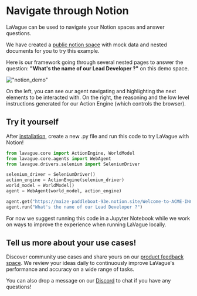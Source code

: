 # Navigate through Notion

LaVague can be used to navigate your Notion spaces and answer questions. 

We have created a [public notion space](https://maize-paddleboat-93e.notion.site/Welcome-to-ACME-INC-0ac66cd290e3453b93a993e1a3ed272f) with mock data and nested documents for you to try this example.

Here is our framework going through several nested pages to answer the question: **"What's the name of our Lead Developer ?"** on this demo space.


!["notion_demo"](../../assets/notion_demo.gif)

On the left, you can see our agent navigating and highlighting the next elements to be interacted with. On the right, the reasoning and the low level instructions generated for our Action Engine (which controls the browser). 

## Try it yourself

After [installation](../get-started/quick-tour.md), create a new .py file and run this code to try LaVague with Notion!

```python
from lavague.core import ActionEngine, WorldModel
from lavague.core.agents import WebAgent
from lavague.drivers.selenium import SeleniumDriver

selenium_driver = SeleniumDriver()
action_engine = ActionEngine(selenium_driver)
world_model = WorldModel()
agent = WebAgent(world_model, action_engine)

agent.get("https://maize-paddleboat-93e.notion.site/Welcome-to-ACME-INC-0ac66cd290e3453b93a993e1a3ed272f")
agent.run("What's the name of our Lead Developer ?")
```

For now we suggest running this code in a Jupyter Notebook while we work on ways to improve the experience when running LaVague locally. 

## Tell us more about your use cases!

Discover community use cases and share yours on our [product feedback space](https://lavague.canny.io/lavague-use-cases). We review your ideas daily to continuously improve LaVague's performance and accuracy on a wide range of tasks.

You can also drop a message on our [Discord](https://discord.gg/SDxn9KpqX9) to chat if you have any questions!